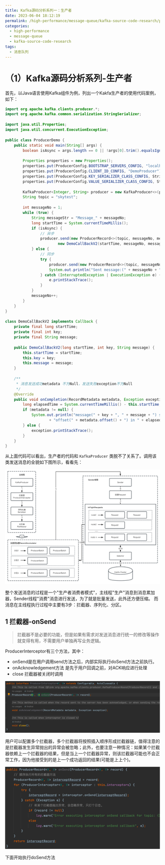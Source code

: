 ```yaml
---
title: Kafka源码分析系列一：生产者
date: 2023-06-04 18:12:19
permalink: /high-performance/message-queue/kafka-source-code-research/producer/
categories:
  - high-performance
  - message-queue
  - kafka-source-code-research
tags:
  - 消息队列
---
```


# （1）Kafka源码分析系列-生产者

首先，以Java语言使用Kafka组件为例，列出一个Kakfa生产者的使用代码案例，如下：
```Java
import org.apache.kafka.clients.producer.*;
import org.apache.kafka.common.serialization.StringSerializer;

import java.util.Properties;
import java.util.concurrent.ExecutionException;

public class ProducerDemo {
    public static void main(String[] args) {
        boolean isAsync = args.length == 0 || !args[0].trim().equalsIgnoreCase("sync");

        Properties properties = new Properties();
        properties.put(ProducerConfig.BOOTSTRAP_SERVERS_CONFIG, "localhost:9092");
        properties.put(ProducerConfig.CLIENT_ID_CONFIG, "DemoProducer");
        properties.put(ProducerConfig.KEY_SERIALIZER_CLASS_CONFIG, StringSerializer.class.getName());
        properties.put(ProducerConfig.VALUE_SERIALIZER_CLASS_CONFIG, StringSerializer.class.getName());

        KafkaProducer<Integer, String> producer = new KafkaProducer<>(properties);
        String topic = "skytest";

        int messageNo = 1;
        while (true) {
            String messageStr = "Message_" + messageNo;
            long startTime = System.currentTimeMillis();
            if (isAsync) {
                // 异步
                producer.send(new ProducerRecord<>(topic, messageNo, messageStr),
                        new DemoCallBackV2(startTime, messageNo, messageStr));
            } else {
                // 同步
                try {
                    producer.send(new ProducerRecord<>(topic, messageNo, messageStr)).get();
                    System.out.println("Sent message:(" + messageNo + ", " + messageStr + ")");
                } catch (InterruptedException | ExecutionException e) {
                    e.printStackTrace();
                }
            }
            messageNo++;
        }
    }
}

class DemoCallBackV2 implements Callback {
    private final long startTime;
    private final int key;
    private final String message;

    public DemoCallBackV2(long startTime, int key, String message) {
        this.startTime = startTime;
        this.key = key;
        this.message = message;
    }

    /**
     * 消息发送成功metadata 不为Null，发送失败exception不为Null
     */
    @Override
    public void onCompletion(RecordMetadata metadata, Exception exception) {
        long elapsedTime = System.currentTimeMillis() - this.startTime;
        if (metadata != null) {
            System.out.println("message(" + key + ", " + message + ") send to partition (" + metadata.partition() + "),"
                    + "offset(" + metadata.offset() + ") in " + elapsedTime + " ms");
        } else {
            exception.printStackTrace();
        }
    }
}
```

从上面代码可以看出，生产者的代码和 `KafkaProducer` 类脱不了关系了。调用该类发送消息的全貌如下图所示，看看先：

![kafka-prodcuer-view.png](../../../.vuepress/public/png/kafka-prodcuer-view.png)

整个发送消息的过程是一个"生产者消费者模式"，主线程"生产"消息到消息累加器，Sender线程"消费"消息进行发送，为了就是批量发送，此外还方便压缩。
而消息在主线程执行过程中主要有3步：拦截器、序列化、分区。

## 1 拦截器-onSend
> 拦截器不是必要的功能，但是如果有需求对发送消息进行统一的修改等操作就变得有用，不需要用户单独再写业务逻辑。

ProducerInterceptor有三个方法，其中：
- onSend是在用户调用send方法之后，内部实际执行doSend方法之前执行。
- onAcknowledgement方法 是先于用户回调之前，对ACK响应进行处理
- close 拦截器被关闭时调用

![kafka-source-code-intercepter.png](../../../.vuepress/public/png/kafka-source-code-intercepter.png)

用户可以配置多个拦截器，多个拦截器将按照插入顺序形成拦截器链，值得注意的是拦截器发生异常抛出的异常会被忽略；此外，也要注意一种情况：如果某个拦截器依赖上一个拦截器的结果，但是当上一个拦截器异常，则该拦截器可能也不会正常工作，因为他接受到的是上一个成功返回的结果(可能是上上个)。

![kafka-source-code-intercepter2.png](../../../.vuepress/public/png/kafka-source-code-intercepter2.png)

下面开始执行doSend方法




